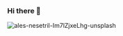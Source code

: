 ### Hi there 👋


![ales-nesetril-Im7lZjxeLhg-unsplash](https://user-images.githubusercontent.com/43988919/153782642-8b52e810-d129-4321-888c-2ff910519576.jpg)
<!--
**rachit759/rachit759** is a ✨ _special_ ✨ repository because its `README.md` (this file) appears on your GitHub profile.

Here are some ideas to get you started:

- 🔭 I’m currently working on ...
- 🌱 I’m currently learning ...
- 👯 I’m looking to collaborate on ...
- 🤔 I’m looking for help with ...
- 💬 Ask me about ...
- 📫 How to reach me: ...
- 😄 Pronouns: ...
- ⚡ Fun fact: ...
-->
